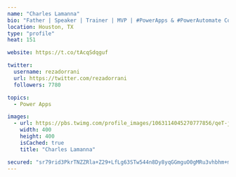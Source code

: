 ```yaml
---
name: "Charles Lamanna"
bio: "Father | Speaker | Trainer | MVP | #PowerApps & #PowerAutomate Community Super User | YouTuber Right-pointing triangle http://youtube.com/c/rezadorrani | Learn - Share - Clockwise rightwards and leftwards open circle arrows"
location: Houston, TX
type: "profile"
heat: 151

website: https://t.co/tAcqSdqguf

twitter:
  username: rezadorrani
  url: https://twitter.com/rezadorrani
  followers: 7780

topics:
  - Power Apps

images:
  - url: https://pbs.twimg.com/profile_images/1063114045270777856/qeT-jpWr_400x400.jpg
    width: 400
    height: 400
    isCached: true
    title: "Charles Lamanna"

secured: "sr79rid3PkrTNZZRla+Z29+LfLg63STw544n8Dy8yqGGmguO0gMRu3vhbhm+mt1IocOKMW14TXuh4qVYPVMD6RMIEUK38QbiHlmIHH+uZPRNHPUDmiFvE6ljuKRKcp9Zx+P6bU6uhht68GOwUxkThUvkHH/OuE0aTFIG8AE4u4xmmXPg5lZjvBMP+nBx03AANKmaGuVd1Ta8G6fU5t844ymYR+ptIeXQBMXMWww3oALa55wOy+PmA/rMJDFTyvmIpwLvFEokqs8QnF97X/2neExvE6xPY+cVbQMfwGgaFgiaHS+HbIBuwE8rmlvZpDDoR+tT1RoFsfiH2muBGYBliHcaNoj0vE1yK8ugx/mX4QjOEPN2469KhCcnZki4AkflvpyqTrfYQwyfLyheVrD1CpacO+r7LXvnRN+GyU/XiyY=;jkhmrHWViY3LPUEMl3pEBw=="
---
```


